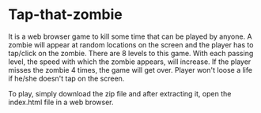 Tap-that-zombie
===============
It is a web browser game to kill some time that can be played by anyone. A zombie will appear at random locations on the screen and the player has to tap/click on the zombie. There are 8 levels to this game. With each passing level, the speed with which the zombie appears, will increase. If the player misses the zombie 4 times, the game will get over. Player won't loose a life if he/she doesn't tap on the screen.

To play, simply download the zip file and after extracting it, open the index.html file in a web browser. 
